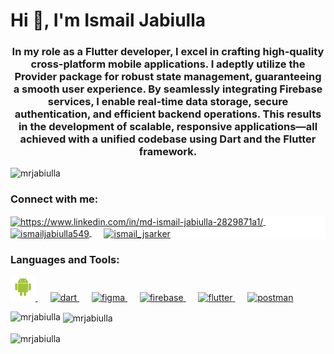 <h1 align="left">Hi 👋, I'm Ismail Jabiulla</h1>

<h3 align="center">In my role as a Flutter developer, I excel in crafting high-quality cross-platform mobile applications. I adeptly utilize the Provider package for robust state management, guaranteeing a smooth user experience. By seamlessly integrating Firebase services, I enable real-time data storage, secure authentication, and efficient backend operations. This results in the development of scalable, responsive applications—all achieved with a unified codebase using Dart and the Flutter framework.</h3>

<p align="left"> <img src="https://komarev.com/ghpvc/?username=mrjabiulla&label=Profile%20views&color=0e75b6&style=flat" alt="mrjabiulla" /> </p>

<h3 align="left">Connect with me:</h3>
<p align="left" style="background-color: white;">
  <a href="https://linkedin.com/in/https://www.linkedin.com/in/md-ismail-jabiulla-2829871a1/" target="blank">
    <img align="center" src="https://raw.githubusercontent.com/rahuldkjain/github-profile-readme-generator/master/src/images/icons/Social/linked-in-alt.svg" alt="https://www.linkedin.com/in/md-ismail-jabiulla-2829871a1/" height="30" width="40" />
  </a>
  &nbsp;&nbsp;&nbsp;&nbsp;
  <a href="https://fb.com/ismailjabiulla549" target="blank">
    <img align="center" src="https://raw.githubusercontent.com/rahuldkjain/github-profile-readme-generator/master/src/images/icons/Social/facebook.svg" alt="ismailjabiulla549" height="30" width="40" />
  </a>
  &nbsp;&nbsp;&nbsp;&nbsp;
  <a href="https://instagram.com/ismail_jsarker" target="blank">
    <img align="center" src="https://raw.githubusercontent.com/rahuldkjain/github-profile-readme-generator/master/src/images/icons/Social/instagram.svg" alt="ismail_jsarker" height="30" width="40" />
  </a>
</p>


<h3 align="left">Languages and Tools:</h3>
<p align="left">
  <a href="https://developer.android.com" target="_blank" rel="noreferrer">
    <img src="https://raw.githubusercontent.com/devicons/devicon/master/icons/android/android-original-wordmark.svg" alt="android" width="40" height="40"/>
  </a>
  &nbsp;&nbsp;&nbsp;&nbsp;
  <a href="https://dart.dev" target="_blank" rel="noreferrer">
    <img src="https://www.vectorlogo.zone/logos/dartlang/dartlang-icon.svg" alt="dart" width="40" height="40"/>
  </a>
  &nbsp;&nbsp;&nbsp;&nbsp;
  <a href="https://www.figma.com/" target="_blank" rel="noreferrer">
    <img src="https://www.vectorlogo.zone/logos/figma/figma-icon.svg" alt="figma" width="40" height="40"/>
  </a>
  &nbsp;&nbsp;&nbsp;&nbsp;
  <a href="https://firebase.google.com/" target="_blank" rel="noreferrer">
    <img src="https://www.vectorlogo.zone/logos/firebase/firebase-icon.svg" alt="firebase" width="40" height="40"/>
  </a>
  &nbsp;&nbsp;&nbsp;&nbsp;
  <a href="https://flutter.dev" target="_blank" rel="noreferrer">
    <img src="https://www.vectorlogo.zone/logos/flutterio/flutterio-icon.svg" alt="flutter" width="40" height="40"/>
  </a>
  &nbsp;&nbsp;&nbsp;&nbsp;
  <a href="https://postman.com" target="_blank" rel="noreferrer">
    <img src="https://www.vectorlogo.zone/logos/getpostman/getpostman-icon.svg" alt="postman" width="40" height="40"/>
  </a>
</p>


<p><img align="left" src="https://github-readme-stats.vercel.app/api/top-langs?username=mrjabiulla&show_icons=true&locale=en&layout=compact" alt="mrjabiulla" /></p>

<p>&nbsp;<img align="center" src="https://github-readme-stats.vercel.app/api?username=mrjabiulla&show_icons=true&locale=en" alt="mrjabiulla" /></p>

<p><img align="center" src="https://github-readme-streak-stats.herokuapp.com/?user=mrjabiulla&" alt="mrjabiulla" /></p>
